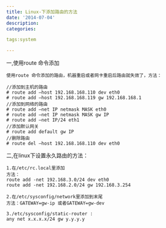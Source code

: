 ```yaml
---
title: Linux-下添加路由的方法
date: '2014-07-04'
description:
categories:

tags:system

---
```


一,使用route 命令添加

	使用route 命令添加的路由，机器重启或者网卡重启后路由就失效了，方法：

	//添加到主机的路由
	# route add –host 192.168.168.110 dev eth0
	# route add –host 192.168.168.119 gw 192.168.168.1
	//添加到网络的路由
	# route add –net IP netmask MASK eth0
	# route add –net IP netmask MASK gw IP
	# route add –net IP/24 eth1
	//添加默认网关
	# route add default gw IP
	//删除路由
	# route del –host 192.168.168.110 dev eth0

二,在linux下设置永久路由的方法：

	1.在/etc/rc.local里添加
	方法：
	route add -net 192.168.3.0/24 dev eth0
	route add -net 192.168.2.0/24 gw 192.168.3.254

	2.在/etc/sysconfig/network里添加到末尾
	方法：GATEWAY=gw-ip 或者GATEWAY=gw-dev

	3./etc/sysconfig/static-router :
	any net x.x.x.x/24 gw y.y.y.y 

